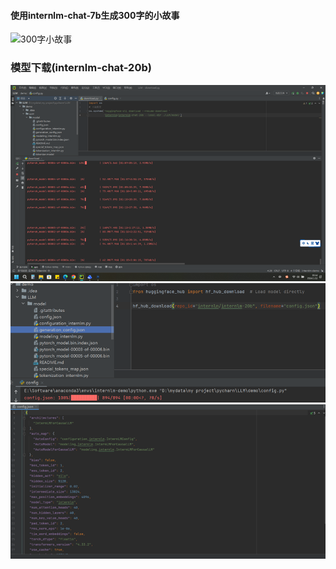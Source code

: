 #### 使用internlm-chat-7b生成300字的小故事
![300字小故事](image/300字小故事.png)
### 模型下载(internlm-chat-20b)
![模型下载](image/模型下载.png)
![下载完成](image/下载完成.png)
![config_json](image/config_json.png)
### 
